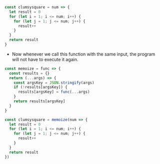 ```javascript
const clumsysquare = num => {
  let result = 0
  for (let i = 1; i <= num; i++) {
    for (let j = 1; j <= num; j++) {
      result++
    }
  }
  return result
}
```

- Now whenever we call this function with the same input, the program will not have to execute it again.

```javascript
const memoize = func => {
  const results = {}
  return (...args) => {
    const argsKey = JSON.stringify(args)
    if (!results[argsKey]) {
      results[argsKey] = func(...args)
    }
    return results[argsKey]
  }
}

const clumsysquare = memoize(num => {
  let result = 0
  for (let i = 1; i <= num; i++) {
    for (let j = 1; j <= num; j++) {
      result++
    }
  }
  return result
})
```
